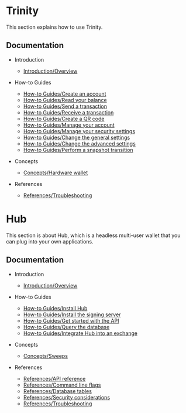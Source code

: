 # Trinity

This section explains how to use Trinity.

## Documentation

- Introduction
  - [Introduction/Overview](introduction/overview.md)

- How-to Guides
  - [How-to Guides/Create an account](how-to-guides/create-an-account.md)
  - [How-to Guides/Read your balance](how-to-guides/read-your-balance.md)
  - [How-to Guides/Send a transaction](how-to-guides/send-a-transaction.md)
  - [How-to Guides/Receive a transaction](how-to-guides/receive-a-transaction.md)
  - [How-to Guides/Create a QR code](how-to-guides/create-a-qr-code.md)
  - [How-to Guides/Manage your account](how-to-guides/manage-your-account.md)
  - [How-to Guides/Manage your security settings](how-to-guides/manage-your-security-settings.md)
  - [How-to Guides/Change the general settings](how-to-guides/change-the-general-settings.md)
  - [How-to Guides/Change the advanced settings](how-to-guides/change-the-advanced-settings.md)
  - [How-to Guides/Perform a snapshot transition](how-to-guides/perform-a-snapshot-transition.md)

- Concepts
  - [Concepts/Hardware wallet](concepts/hardware-wallet.md)

- References 
  - [References/Troubleshooting](how-to-guides/troubleshooting.md)

  
# Hub

This section is about Hub, which is a headless multi-user wallet that you can plug into your own applications.

## Documentation

- Introduction

    - [Introduction/Overview](introduction/overview.md)
    
- How-to Guides

    - [How-to Guides/Install Hub](how-to-guides/install-hub.md)
    - [How-to Guides/Install the signing server](how-to-guides/install-the-signing-server.md)
    - [How-to Guides/Get started with the API](how-to-guides/get-started-with-the-api.md)
    - [How-to Guides/Query the database](how-to-guides/query-the-database.md)
    - [How-to Guides/Integrate Hub into an exchange](how-to-guides/integrate-hub.md)
    
- Concepts

    - [Concepts/Sweeps](concepts/sweeps.md)

- References

    - [References/API reference](references/api-reference.md)
    - [References/Command line flags](references/command-line-flags.md)
    - [References/Database tables](references/database-tables.md)
    - [References/Security considerations](references/security-considerations.md)
    - [References/Troubleshooting](references/troubleshooting.md)

